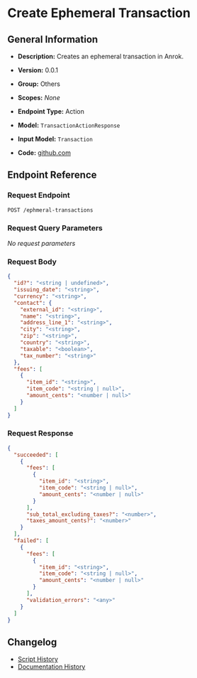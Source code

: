 <!-- BEGIN GENERATED CONTENT -->
# Create Ephemeral Transaction

## General Information

- **Description:** Creates an ephemeral transaction in Anrok.

- **Version:** 0.0.1
- **Group:** Others
- **Scopes:** _None_
- **Endpoint Type:** Action
- **Model:** `TransactionActionResponse`
- **Input Model:** `Transaction`
- **Code:** [github.com](https://github.com/NangoHQ/integration-templates/tree/main/integrations/anrok/actions/create-ephemeral-transaction.ts)


## Endpoint Reference

### Request Endpoint

`POST /ephmeral-transactions`

### Request Query Parameters

_No request parameters_

### Request Body

```json
{
  "id?": "<string | undefined>",
  "issuing_date": "<string>",
  "currency": "<string>",
  "contact": {
    "external_id": "<string>",
    "name": "<string>",
    "address_line_1": "<string>",
    "city": "<string>",
    "zip": "<string>",
    "country": "<string>",
    "taxable": "<boolean>",
    "tax_number": "<string>"
  },
  "fees": [
    {
      "item_id": "<string>",
      "item_code": "<string | null>",
      "amount_cents": "<number | null>"
    }
  ]
}
```

### Request Response

```json
{
  "succeeded": [
    {
      "fees": [
        {
          "item_id": "<string>",
          "item_code": "<string | null>",
          "amount_cents": "<number | null>"
        }
      ],
      "sub_total_excluding_taxes?": "<number>",
      "taxes_amount_cents?": "<number>"
    }
  ],
  "failed": [
    {
      "fees": [
        {
          "item_id": "<string>",
          "item_code": "<string | null>",
          "amount_cents": "<number | null>"
        }
      ],
      "validation_errors": "<any>"
    }
  ]
}
```

## Changelog

- [Script History](https://github.com/NangoHQ/integration-templates/commits/main/integrations/anrok/actions/create-ephemeral-transaction.ts)
- [Documentation History](https://github.com/NangoHQ/integration-templates/commits/main/integrations/anrok/actions/create-ephemeral-transaction.md)

<!-- END  GENERATED CONTENT -->

